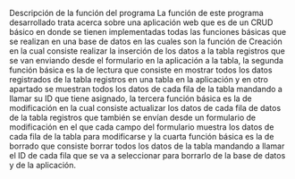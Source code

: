 Descripción de la función del programa
La función de este programa desarrollado trata acerca sobre una aplicación web que es de un CRUD básico en donde se tienen implementadas todas las funciones básicas que se realizan en una base de datos en las cuales son la función de Creación en la cual consiste realizar la inserción de los datos a la tabla registros que se van enviando desde el formulario en la aplicación a la tabla, la segunda función básica es la de lectura que consiste en mostrar todos los datos registrados de la tabla registros en una tabla en la aplicación y en otro apartado se muestran todos los datos de cada fila de la tabla mandando a llamar su ID que tiene asignado, la tercera función básica es la de modificación en la cual consiste actualizar los datos de cada fila de datos de la tabla registros que también se envían desde un formulario de modificación en el que cada campo del formulario muestra los datos de cada fila de la tabla para modificarse y la cuarta función básica es la de borrado que consiste borrar todos los datos de la tabla mandando a llamar el ID de cada fila que se va a seleccionar para borrarlo de la base de datos y de la aplicación.
